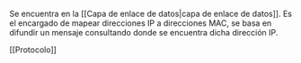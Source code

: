 Se encuentra en la [[Capa de enlace de datos|capa de enlace de datos]]. Es el encargado de mapear direcciones IP a direcciones MAC, se basa en difundir un mensaje consultando donde se encuentra dicha dirección IP.

[[Protocolo]]